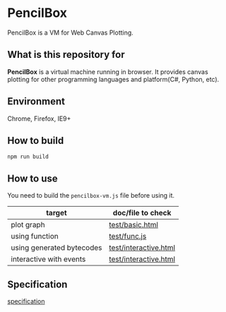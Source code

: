 # PencilBox

PencilBox is a VM for Web Canvas Plotting.

## What is this repository for

**PencilBox** is a virtual machine running in browser. It provides canvas plotting for other programming languages and platform(C#, Python, etc).

## Environment
Chrome, Firefox, IE9+

## How to build
```npm
npm run build
```

## How to use
You need to build the `pencilbox-vm.js` file before using it.

| target | doc/file to check |
| --- | --- |
| plot graph | [test/basic.html](https://github.com/pencilbox-vm/runtime/blob/master/test/basic.html) |
| using function | [test/func.js](https://github.com/pencilbox-vm/runtime/blob/master/test/func.js) |
| using generated bytecodes | [test/interactive.html](https://github.com/pencilbox-vm/runtime/blob/master/test/interactive.html) |
| interactive with events | [test/interactive.html](https://github.com/pencilbox-vm/runtime/blob/master/test/interactive.html) |

## Specification
[specification](https://github.com/pencilbox-vm/runtime/blob/master/spec.md)